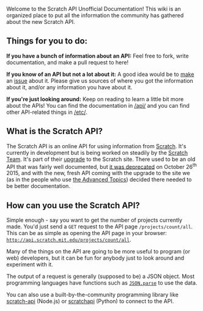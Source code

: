 Welcome to the Scratch API Unofficial Documentation! This wiki is an organized place to put all the information the community has gathered about the new Scratch API.

## Things for you to do:

**If you have a bunch of information about an API:** Feel free to fork, write documentation, and make a pull request to here!

**If you know of an API but not a lot about it:** A good idea would be to [make](https://github.com/liam4/scratch-api-unofficial-docs/issues/new) an [issue](https://github.com/liam4/scratch-api-unofficial-docs/issues) about it. Please give us sources of where you got the information about it, and/or any information you have about it.

**If you're just looking around:** Keep on reading to learn a little bit more about the APIs! You can find the documentation in [/api/](api/) and you can find other API-related things in [/etc/](etc/).

## What is the Scratch API?

The Scratch API is an online API for using information from [Scratch](https://scratch.mit.edu/). It's currently in development but is being worked on steadily by the [Scratch Team](https://scratch.mit.edu/info/credits/). It's part of their [upgrade](https://scratch.mit.edu/discuss/topic/163894/) to the Scratch site. There used to be an old API that was fairly well documented, but [it was deprecated](https://scratch.mit.edu/discuss/post/1552554/) on October 26<sup>th</sup> 2015, and with the new, fresh API coming with the upgrade to the site we (as in the people who use [the Advanced Topics](http://scratch.mit.edu/discuss/31/)) decided there needed to be better documentation.

## How can you use the Scratch API?

Simple enough - say you want to get the number of projects currently made. You'd just send a `GET` request to the API page `/projects/count/all`. This can be as simple as opening the API page in your browser: [`http://api.scratch.mit.edu/projects/count/all`](http://api.scratch.mit.edu/projects/count/all).

Many of the things on the API are going to be more useful to program (or web) developers, but it can be fun for anybody just to look around and experiment with it.

The output of a request is generally (supposed to be) a JSON object. Most programming languages have functions such as [`JSON.parse`](https://developer.mozilla.org/en/docs/Web/JavaScript/Reference/Global_Objects/JSON/parse) to use the data.

You can also use a built-by-the-community programming library like [scratch-api](https://www.npmjs.com/package/scratch-api) (Node.js) or [scratchapi](https://github.com/PolyEdge/scratchapi) (Python) to connect to the API.
